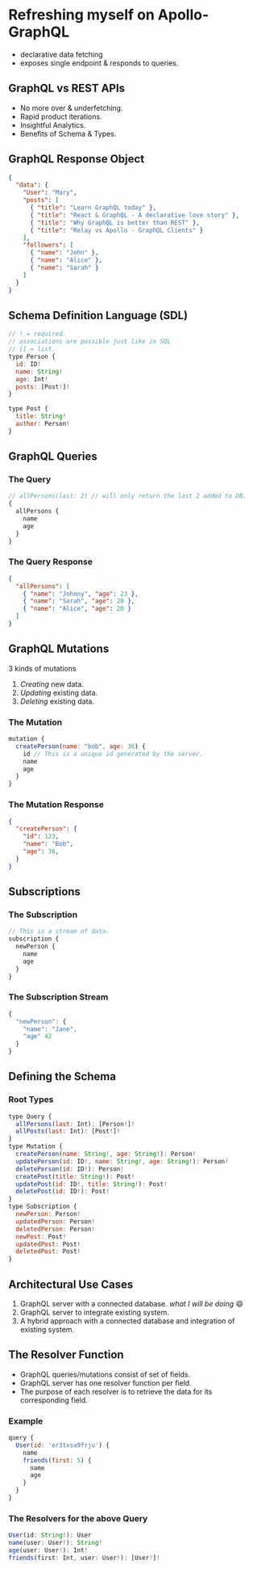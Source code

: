 # Refreshing myself on Apollo-GraphQL

- declarative data fetching
- exposes single endpoint & responds to queries.

## GraphQL vs REST APIs

- No more over & underfetching.
- Rapid product iterations.
- Insightful Analytics.
- Benefits of Schema & Types.

## GraphQL Response Object

```json
{
  "data": {
    "User": "Mary",
    "posts": [
      { "title": "Learn GraphQL today" },
      { "title": "React & GraphQL - A declarative love story" },
      { "title": "Why GraphQL is better than REST" },
      { "title": "Relay vs Apollo - GraphQL Clients" }
    ],
    "followers": [
      { "name": "John" },
      { "name": "Alice" },
      { "name": "Sarah" }
    ]
  }
}
```

## Schema Definition Language (SDL)

```js
// ! = required.
// associations are possible just like in SQL
// [] = list.
type Person {
  id: ID!
  name: String!
  age: Int!
  posts: [Post!]!
}

type Post {
  title: String!
  author: Person!
}
```

## GraphQL Queries

### The Query

```js
// allPersons(last: 2) // will only return the last 2 added to DB.
{
  allPersons {
    name
    age
  }
}
```

### The Query Response

```json
{
  "allPersons": [
    { "name": "Johnny", "age": 23 },
    { "name": "Sarah", "age": 20 },
    { "name": "Alice", "age": 20 }
  ]
}
```

## GraphQL Mutations

3 kinds of mutations

1. _Creating_ new data.
2. _Updating_ existing data.
3. _Deleting_ existing data.

### The Mutation

```js
mutation {
  createPerson(name: "bob", age: 36) {
    id // This is a unique id generated by the server.
    name
    age
  }
}
```

### The Mutation Response

```json
{
  "createPerson": {
    "id": 123,
    "name": "Bob",
    "age": 36,
  }
}
```

## Subscriptions

### The Subscription

```js
// This is a stream of data.
subscription {
  newPerson {
    name
    age
  }
}
```

### The Subscription Stream

```js
{
  "newPerson": {
    "name": "Jane",
    "age" 42
  }
}
```

## Defining the Schema

### Root Types

```js
type Query {
  allPersons(last: Int): [Person!]!
  allPosts(last: Int): [Post!]!
}
type Mutation {
  createPerson(name: String!, age: String!): Person!
  updatePerson(id: ID!, name: String!, age: String!): Person!
  deletePerson(id: ID!): Person!
  createPost(title: String!): Post!
  updatePost(id: ID!, title: String!): Post!
  deletePost(id: ID!): Post!
}
type Subscription {
  newPerson: Person!
  updatedPerson: Person!
  deletedPerson: Person!
  newPost: Post!
  updatedPost: Post!
  deletedPost: Post!
}
```

## Architectural Use Cases

1. GraphQL server with a connected database. _what I will be doing_ :smile:
2. GraphQL server to integrate existing system.
3. A hybrid approach with a connected database and integration of existing system.

## The Resolver Function

- GraphQL queries/mutations consist of set of fields.
- GraphQL server has one resolver function per field.
- The purpose of each resolver is to retrieve the data for its corresponding field.

### Example

```js
query {
  User(id: 'er3txsa9frju') {
    name
    friends(first: 5) {
      name
      age
    }
  }
}
```

### The Resolvers for the above Query

```js
User(id: String!): User
name(user: User!): String!
age(user: User!): Int!
friends(first: Int, user: User!): [User!]!
```
